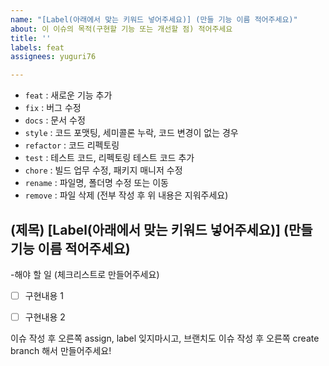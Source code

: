 ```yaml
---
name: "[Label(아래에서 맞는 키워드 넣어주세요)] (만들 기능 이름 적어주세요)"
about: 이 이슈의 목적(구현할 기능 또는 개선할 점) 적어주세요
title: ''
labels: feat
assignees: yuguri76

---
```


- `feat` : 새로운 기능 추가
- `fix` : 버그 수정
- `docs` : 문서 수정
- `style` : 코드 포맷팅, 세미콜론 누락, 코드 변경이 없는 경우
- `refactor` : 코드 리펙토링
- `test` : 테스트 코드, 리펙토링 테스트 코드 추가
- `chore` : 빌드 업무 수정, 패키지 매니저 수정
- `rename` : 파일명, 폴더명 수정 또는 이동
- `remove` : 파일 삭제
(전부 작성 후 위 내용은 지워주세요)

## (제목) [Label(아래에서 맞는 키워드 넣어주세요)] (만들 기능 이름 적어주세요)


-해야 할 일 (체크리스트로 만들어주세요)

- [ ] 구현내용 1

- [ ] 구현내용 2


이슈 작성 후 오른쪽 assign, label 잊지마시고, 브랜치도 이슈 작성 후 오른쪽 create branch 해서 만들어주세요!

